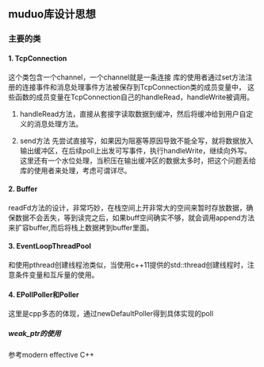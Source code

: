 ## muduo库设计思想


### 主要的类

#### 1. TcpConnection

这个类包含一个channel，一个channel就是一条连接
库的使用者通过set方法注册的连接事件和消息处理事件方法被保存到TcpConnection类的成员变量中，
这些函数的成员变量在TcpConnection自己的handleRead，handleWrite被调用。

1. handleRead方法，直接从套接字读取数据到缓冲，然后将缓冲给到用户自定义的消息处理方法。

2. send方法
先尝试直接写，如果因为阻塞等原因导致不能全写，就将数据放入输出缓冲区，在后续poll上出发可写事件，执行handleWrite，继续向外写。
这里还有一个水位处理，当积压在输出缓冲区的数据太多时，把这个问题丢给库的使用者来处理，考虑可谓详尽。

#### 2. Buffer
readFd方法的设计，非常巧妙，在栈空间上开非常大的空间来暂时存放数据，确保数据不会丢失，等到读完之后，如果buff空间确实不够，就会调用append方法来扩容buffer,而后将栈上数据拷到buffer里面。


#### 3. EventLoopThreadPool
和使用pthread创建线程池类似，当使用c++11提供的std::thread创建线程时，注意条件变量和互斥量的使用。


#### 4. EPollPoller和Poller
这里是cpp多态的体现，通过newDefaultPoller得到具体实现的poll


##### weak_ptr的使用
参考modern effective C++ 